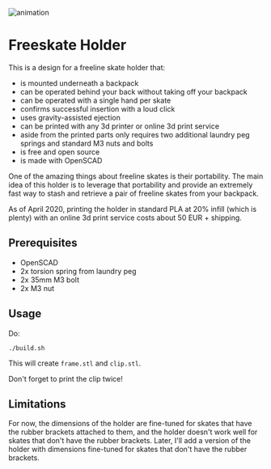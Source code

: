 ![animation](http://eel.is/freeskate-holder.gif)

# Freeskate Holder

This is a design for a freeline skate holder that:

- is mounted underneath a backpack
- can be operated behind your back without taking off your backpack
- can be operated with a single hand per skate
- confirms successful insertion with a loud click
- uses gravity-assisted ejection
- can be printed with any 3d printer or online 3d print service
- aside from the printed parts only requires two additional laundry peg springs and standard M3 nuts and bolts
- is free and open source
- is made with OpenSCAD

One of the amazing things about freeline skates is their portability.
The main idea of this holder is to leverage that portability and provide an extremely fast way to stash and retrieve a pair of freeline skates
from your backpack.

As of April 2020, printing the holder in standard PLA at 20% infill (which is plenty) with an online 3d print service costs about 50 EUR + shipping.


## Prerequisites

- OpenSCAD
- 2x torsion spring from laundry peg
- 2x 35mm M3 bolt
- 2x M3 nut

## Usage

Do:

    ./build.sh

This will create `frame.stl` and `clip.stl`.

Don't forget to print the clip twice!

## Limitations

For now, the dimensions of the holder are fine-tuned for skates that have the rubber brackets attached to them,
and the holder doesn't work well for skates that don't have the rubber brackets.
Later, I'll add a version of the holder with dimensions fine-tuned for skates that don't have the rubber brackets.
